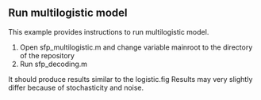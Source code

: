 ## Run multilogistic model

This example provides instructions to run multilogistic model.
1. Open sfp_multilogistic.m and change variable mainroot to the directory of the repository
2. Run sfp_decoding.m

It should produce results similar to the logistic.fig
Results may very slightly differ because of stochasticity and noise.